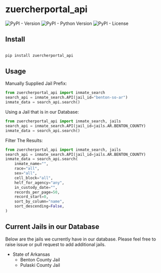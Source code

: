 # zuercherportal_api
 
![PyPI - Version](https://img.shields.io/pypi/v/zuercherportal_api) ![PyPI - Python Version](https://img.shields.io/pypi/pyversions/zuercherportal_api)
![PyPI - License](https://img.shields.io/pypi/l/zuercherportal_api)

## Install
```python

pip install zuercherportal_api

```

## Usage
Manually Supplied Jail Prefix:
```python
from zuercherportal_api import inmate_search
search_api = inmate_search.API(jail_id="benton-so-ar")
inmate_data = search_api.search()
```

Using a Jail that is in our Database:
```python
from zuercherportal_api import inmate_search, jails
search_api = inmate_search.API(jail_id=jails.AR.BENTON_COUNTY)
inmate_data = search_api.search()
```

Filter The Results:
```python
from zuercherportal_api import inmate_search, jails
search_api = inmate_search.API(jail_id=jails.AR.BENTON_COUNTY)
inmate_data = search_api.search(
    inmate_name="",
    race="all",
    sex="all",
    cell_block="all",
    helf_for_agency="any",
    in_custody_date="",
    records_per_page=50,
    record_start=0,
    sort_by_column="name",
    sort_descending=False,
)
```

## Current Jails in our Database
Below are the jails we currently have in our database. Please feel free to raise issue or pull request to add additional jails.

- State of Arkansas
    - Benton County Jail
    - Pulaski County Jail